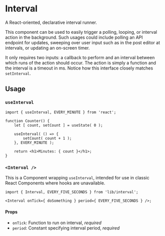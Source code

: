 # Interval

A React-oriented, declarative interval runner.

This component can be used to easily trigger a polling, looping, or interval action in the background. Such usages could include polling an API endpoint for updates, sweeping over user input such as in the post editor at intervals, or updating an on-screen timer.

It only requires two inputs: a callback to perform and an interval between which runs of the action should occur. The action is simply a function and the interval is a timeout in ms.
Notice how this interface closely matches `setInterval`.

## Usage

### `useInterval`

```tsx
import { useInterval, EVERY_MINUTE } from 'react';

function Counter() {
	let [ count, setCount ] = useState( 0 );

	useInterval( () => {
		setCount( count + 1 );
	}, EVERY_MINUTE );

	return <h1>Minutes: { count }</h1>;
}
```

### `<Interval />`

This is a Component wrapping `useInterval`, intended for use in classic React Components where hooks are unavailable.

```tsx
import { Interval, EVERY_FIVE_SECONDS } from 'lib/interval';

<Interval onTick={ doSomething } period={ EVERY_FIVE_SECONDS } />;
```

#### Props

- `onTick`: Function to run on interval, _required_
- `period`: Constant specifying interval period, _required_
